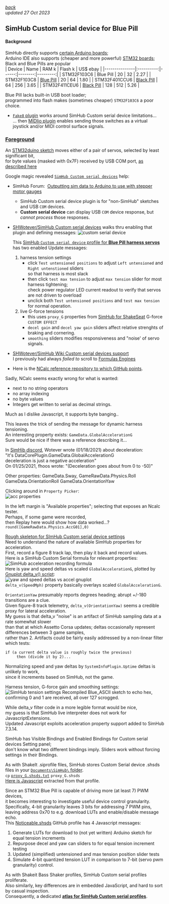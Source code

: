 ---
---
[*back*](./)  
*updated 27 Oct 2023*
## SimHub Custom serial device for Blue Pill

#### Background
SimHub directly supports [certain Arduino boards](https://github.com/SHWotever/SimHub/wiki#arduino-support);  
Arduino IDE also supports (cheaper and more powerful) [STM32 boards](https://github.com/stm32duino/Arduino_Core_STM32#generic-stm32f1-boards);&nbsp; Black and Blue Pills are popular  
| Device        |    Name    | RAM k | Flash k | US$ ebay |
|---------------|:----------:|------:|--------:|---------:| 
| STM32F103C6   | Blue Pill  |    20 |      32 |     2.27 |
| STM32F103C8   | [Blue Pill](https://stm32-base.org/boards/STM32F103C8T6-Blue-Pill.html)  |    20 |      64 |     1.80 |
| STM32F401CCU6 | [Black Pill](https://hackaday.com/2021/01/20/blue-pill-vs-black-pill-transitioning-from-stm32f103-to-stm32f411/) |    64 |     256 |  3.65 |
| STM32F411CEU6 | [Black Pill](https://docs.zephyrproject.org/latest/boards/arm/blackpill_f411ce/doc/) |   128 |     512 |     5.26 |

Blue Pill lacks built-in USB boot loader;  
programmed into flash makes (sometimes cheaper) `STM32F103C6` a poor choice.
- [`Fake8` plugin](https://github.com/blekenbleu/Fake8/) works around SimHub Custom serial device limitations...  
  ... then [MIDIio plugin](../Windows/HID/) enables sending those switches as a virtual joystick and/or MIDI control surface signals.


### [Foreground](https://blekenbleu.github.io/Arduino/SimHubCustomSerial.html)
An [STM32duino sketch](https://github.com/blekenbleu/Arduino-Blue-Pill/tree/main/Blue_ASCII_Servo) moves either of a pair of servos, selected by least significant bit,  
for byte values (masked with 0x7F) received by USB COM port,
[as described here](index.md#serial-servos)  

Google magic revealed [`SimHub Custom serial devices`](https://github.com/SHWotever/SimHub/wiki/Custom-serial-devices) help:
- SimHub Forum:&nbsp; [Outputting sim data to Arduino to use with stepper motor gauges](https://www.simhubdash.com/community-2/simhub-support/outputting-sim-data-to-arduino-to-use-with-stepper-motor-gauges/)  
  - SimHub Custom serial device plugin is for "non-SimHub" sketches and USB `COM` devices.  
  - **Custom serial device** can display USB `COM` device response, but *cannot process* those responses.
- [SHWotever/SimHub Custom serial devices](https://github.com/SHWotever/SimHub/wiki/Custom-serial-devices)
  walks thru enabling that plugin and defining messages:
  ![custom serial device](SimHubCustomSerial.gif)  

  This [SimHub `Custom serial device` profile for **Blue Pill harness servos**](https://github.com/blekenbleu/SimHub-Profiles/blob/main/proxy_G.shsds)  
  has two enabled Update messages:
  1. harness tension settings
      - click `Test untensioned positions` to adjust `Left untensioned` and `Right untenstioned` sliders  
        so that harness is most slack
      - then click `test max tension` to adjust `max tension` slider for most harness tightening;  
        check power regulator LED current readout to verify that servos are not driven to overload  
      - unclick both `Test untensioned positions` and `test max tension` for normal operation.  
  2. live G-force tensions
      - this uses `proxy_G` properties from [SimHub for ShakeSeat](../pedals/index.htm#accel) G-force `CUSTOM EFFECT`  
      - `decel gain` and `decel yaw gain` sliders affect relative strenghts of braking and cornering.  
      - `smoothing` sliders modifies responsiveness and "noise' of servo signals.  
- [SHWotever/SimHub Wiki Custom serial devices support](https://github.com/SHWotever/SimHub/wiki#custom-serial-devices-support)  
  I previously had always *failed to* scroll to [Formulas Engines](https://github.com/SHWotever/SimHub/wiki#formulas-engines)
- Here is the [NCalc reference repository to which GitHub points](http://www.codeproject.com/KB/recipes/sota_expression_evaluator.aspx).  

Sadly, NCalc seems exactly wrong for what is wanted:
* next to no string operators
* no array indexing
* no byte values
* Integers get written to serial as decimal strings.  

Much as I dislike Javascript, it supports byte banging..

This leaves the trick of sending the message for dynamic harness tensioning.  
An interesting property exists:  `GameData.GlobalAccelerationG`  
Sure would be nice if there was a reference describing it...  

In [SimHib discord](https://discord.com/channels/299259397060689920/453962780857597966/800365665289502731), Wotever wrote (01/18/2021) about deceleration:  
"it's DataCorePlugin.GameData.GlobalAccelerationG  
  deceleration is just a negative acceleration"  
On 01/25/2021, fhoos wrote: "(Deceleration goes about from 0 to -50)"  

Other properties:  GameData.Sway, GameRawData.Physics.Roll  
  GameData.OrientationRoll GameData.OrientationYaw

Clicking around in `Property Picker`:  
![acc properties](PropertyPicker_acc.gif)  

In the left margin is "Available properties";
selecting that exposes an Ncalc tester.  
Perhaps, if some game were recorded,  
then Replay here would show how data worked...?  
`round([GameRawData.Physics.AccG01],0)`  

[Rough skeleton for SImHub Custom serial device settings](https://github.com/blekenbleu/SimHub-Profiles/blob/main/tension.shsds.txt)  
Need to understand the nature of available SimHub properties for acceleration.  
First, record a figure 8 track lap, then play it back and record values.  
Here is a SimHub Custom Serial formula for relevant properties:  
![SimHub acceleration recording formula ](formatAccel.gif)  
Here is yaw and speed deltas vs scaled `GlobalAccelerationG`,  plotted by [Gnuplot delta_v() script](delta.txt):  
![yaw and speed deltas vs accel gnuplot](raw_accel.gif)  
`delta_v(SpeedMph)` property basically overlays scaled `GlobalAccelerationG`.  

`OrientationYaw` presumably reports degrees heading; abrupt +/-180 transitions are a clue.  
Given figure-8 track telemetry, `delta_v(OrientationYaw)` seems a credible proxy for lateral acceleration.  
My guess is that delta_v "noise" is an artifact of SimHub sampling data at a rate somewhat slower  
than that at which Assetto Corsa updates;  deltas occasionally represent differences between 3 game samples,  
rather than 2. Artifacts could be fairly easily addressed by a non-linear filter which tests:  
```
if (a current delta value is roughly twice the previous)
     then (divide it by 2)...
```
Normalizing speed and yaw deltas by `SystemInfoPlugin.Uptime` deltas is unlikely to work,  
since it increments based on SimHub, not the game.

Harness tension, G-force gain and smoothing settings:  
![SimHub tension settings](SimHubCustomSerial.gif)
Recompiled Blue_ASCII sketch to echo hex, confirming 0 and 1 are received, all over 127 scrogged.  

While delta_v filter code in a more legible format would be nice,  
my guess is that SimHub live interpreter does not work for JavascriptExtensions.  
Updated Javascript exploits acceleration property support added to SimHub 7.3.14.  

SimHub has Visible Bindings and Enabled Bindings for Custom serial devices Setting panel;  
don't know what two different bindings imply.  Sliders work without forcing settings in their Bindings.  

As with ShakeIt .siprofile files, SimHub stores Custom Serial device .shsds files in your [`Documents\SimHub\` folder](https://github.com/blekenbleu/SimHub-Profiles).  
`cp` [`proxy_G.shsds.txt`](https://github.com/blekenbleu/SimHub-Profiles/blob/main/proxy_G.shsds.txt)  `proxy_G.shsds`   
[Here is Javascript](SimHubG.js.txt) extracted from that profile.  

Since an STM32 Blue Pill is capable of driving more (at least 7) PWM devices,  
it becomes interesting to investigate useful device control granularity.  
Specifically, 4-bit granularity leaves 3 bits for addressing 7 PWM pins,  
leaving address 0x70 to e.g. download LUTs and enable/disable message echo.  
This [Noticeable.shsds](https://github.com/blekenbleu/SimHub-Profiles/blob/main/Noticeable.shsds.txt) GitHub profile has 4 Javascript messages:
1) Generate LUTs for download to (not yet written) Arduino sketch for equal tension increments
2) Repurpose decel and yaw can sliders to for equal tension increment testing
3) Updated (simplified) untensioned and max tension position slider tests
4) Simulate 4-bit quantized tension LUT in comparison to 7-bit (servo pwm granularity) control.

As with Shakeit Bass Shaker profiles, SimHub Custom serial profiles proliferate.  
Also similarly, key differences are in embedded JavaScript, and hard to sort by casual inspection.  
Consequently, a dedicated [**atlas for SimHub Custom serial profiles**](shsds.htm).
